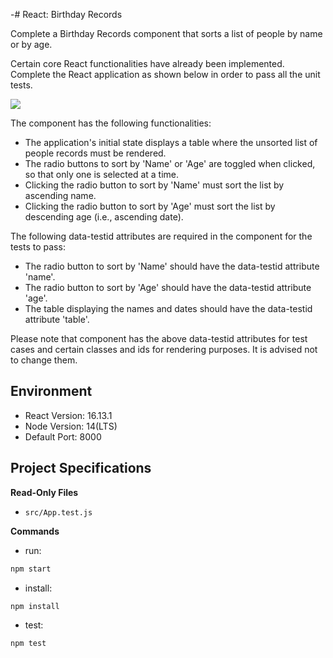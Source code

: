 -# React: Birthday Records

Complete a Birthday Records component that sorts a list of people by name or by age.


Certain core React functionalities have already been implemented. Complete the React application as shown below in order to pass all the unit tests.


![](https://hrcdn.net/s3_pub/istreet-assets/2XTNbF92pBWgz0VucABRYQ/birthday-records.gif)


The component has the following functionalities:
- The application's initial state displays a table where the unsorted list of people records must be rendered.
- The radio buttons to sort by 'Name' or 'Age' are toggled when clicked, so that only one is selected at a time.
- Clicking the radio button to sort by 'Name' must sort the list by ascending name.
- Clicking the radio button to sort by 'Age' must sort the list by descending age (i.e., ascending date).


The following data-testid attributes are required in the component for the tests to pass:

- The radio button to sort by 'Name' should have the data-testid attribute 'name'.
- The radio button to sort by 'Age' should have the data-testid attribute 'age'.
- The table displaying the names and dates should have the data-testid attribute 'table'.


Please note that component has the above data-testid attributes for test cases and certain classes and ids for rendering purposes. It is advised not to change them.

## Environment 

- React Version: 16.13.1
- Node Version: 14(LTS)
- Default Port: 8000

## Project Specifications 

**Read-Only Files**
- `src/App.test.js`

**Commands**
- run: 
```bash
npm start
```
- install: 
```bash
npm install
```
- test: 
```bash
npm test
```
